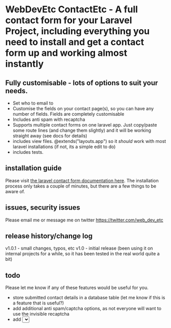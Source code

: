 # WebDevEtc ContactEtc - A full contact form for your Laravel Project, including everything you need to install and get a contact form up and working almost instantly

## Fully customisable - lots of options to suit your needs.

- Set who to email to
- Customise the fields on your contact page(s), so you can have any number of fields. Fields are completely customisable
- Includes anti spam with recaptcha
- Supports multiple contact forms on one laravel app. Just copy/paste some route lines (and change them slightly) and it will be working straight away (see docs for details)
- includes view files. @extends("layouts.app") so it *should* work with most laravel installations (if not, its a simple edit to do)
- includes tests.



## installation guide

Please visit [the laravel contact form documentation here](https://webdevetc.com/contactetc/). The installation process only takes a couple of minutes, but there are a few things to be aware of.

## issues, security issues

Please email me or message me on twitter https://twitter.com/web_dev_etc

## release history/change log

v1.0.1 - small changes, typos, etc
v1.0 - initial release (been using it on internal projects for a while, so it has been tested in the real world quite a bit)

## todo

Please let me know if any of these features would be useful for you.

- store submitted contact details in a database table (let me know if this is a feature that is useful?)
- add additional anti spam/captcha options, as not everyone will want to use the invisible recaptcha
- add <select> dropdowns. Is this someone people want on a contact form? please let me know
